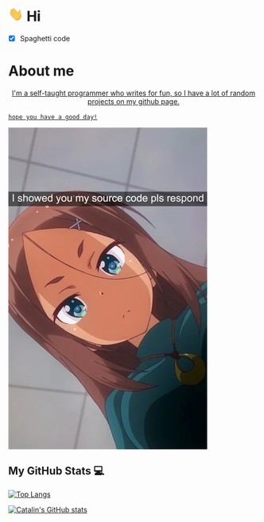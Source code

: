 # <img src="https://raw.githubusercontent.com/ABSphreak/ABSphreak/master/gifs/Hi.gif" width="30px"> Hi

- [x] Spaghetti code

# About me

<p align="center"><a href="https://github.com/anuraghazra/github-readme-stats">
    I'm a self-taught programmer who writes for fun, so I have a lot of random projects on my github page.

    hope you have a good day!
  <img align="center" src="https://raw.githubusercontent.com/jinx420/jinx420/main/misc/pls.png" widht="150px">
</a></p>


## My GitHub Stats 💻

[![Top Langs](https://github-readme-stats.vercel.app/api/top-langs/?username=jinx420&hide=java,html,css&theme=dracula)](https://github.com/anuraghazra/github-readme-stats)

[![Catalin's GitHub stats](https://github-readme-stats.vercel.app/api?username=jinx420&theme=dracula)](https://github.com/anuraghazra/github-readme-stats)
